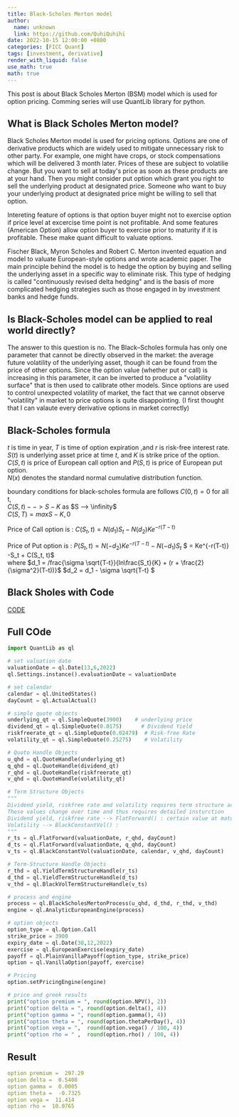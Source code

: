 ```yaml
---
title: Black-Scholes Merton model
author:
  name: unknown
  link: https://github.com/QuhiQuhihi
date: 2022-10-15 12:00:00 +0800
categories: [FICC Quant]
tags: [investment, derivative]
render_with_liquid: false
use_math: true
math: true
---
```


This post is about Black Scholes Merton (BSM) model which is used for option pricing. Comming series will use QuantLib library for python. 

## What is Black Scholes Merton model?
Black Scholes Merton model is used for pricing options. Options are one of derivative products which are widely used to mitigate unnecessary risk to other party. For example, one might have crops, or stock compensations which will be delivered 3 month later. Prices of these are subject to volatilie change. But you want to sell at today's price as soon as these products are at your hand. Then you might consider put option which grant you right to sell the underlying product at designated price. Someone who want to buy your underlying product at designated price might be willing to sell that option. 

Intereting feature of options is that option buyer might not to exercise option if price level at excercise time point is not profitable. And some features (American Option) allow option buyer to exercise prior to maturity if it is profitable. These make quant difficult to valuate options.

Fischer Black, Myron Scholes and Robert C. Merton invented equation and model to valuate European-style options and wrote academic paper. The main principle behind the model is to hedge the option by buying and selling the underlying asset in a specific way to eliminate risk. This type of hedging is called "continuously revised delta hedging" and is the basis of more complicated hedging strategies such as those engaged in by investment banks and hedge funds.

## Is Black-Scholes model can be applied to real world directly?
The answer to this question is no. The Black–Scholes formula has only one parameter that cannot be directly observed in the market: the average future volatility of the underlying asset, though it can be found from the price of other options. Since the option value (whether put or call) is increasing in this parameter, it can be inverted to produce a "volatility surface" that is then used to calibrate other models. Since options are used to control unexpected volatility of market, the fact that we cannot observe "volatility" in market to price options is quite disappointing. (I first thought that I can valaute every derivative options in market correctly)

## Black-Scholes formula

$t$ is time in year, $T$ is time of option expiration ,and $r$ is risk-free interest rate.  
$S(t)$ is underlying asset price at time $t$, and $K$ is strike price of the option.  
$C(S,t)$ is price of European call option and $P(S,t)$ is price of European put option.  
$N(x)$ denotes the standard normal cumulative distribution function.   

boundary conditions for black-scholes formula are follows
$C(0,t) = 0$ for all t,   
$C(S,t) --> S-K$ as $S --> \infinity$   
$C(S,T) = max{S-K, 0}$   

Price of Call option is :
$C(S_t,t) = N(d_1)S_t - N(d_2)Ke^{-r(T-t)}$   

Price of Put option is :
$P(S_t,t) = N(-d_2)Ke^{-r(T-t)} - N(-d_1)S_t$
        $ = Ke^{-r(T-t)} -S_t + C(S_t, t)$    
where 
$d_1 = /frac{\sigma \sqrt{T-t}}{ln\frac{S_t}{K} + (r + \frac{2}{\sigma^2}(T-t))}$
$d_2 = d_1 - \sigma \sqrt{T-t} $

## Black Sholes with Code
[CODE](https://github.com/QuhiQuhihi/project_FICC_Quant/blob/main/1_black_scholes.ipynb)

## Full COde
```python
import QuantLib as ql

# set valuation date
valuationDate = ql.Date(13,6,2022)
ql.Settings.instance().evaluationDate = valuationDate

# set calendar
calendar = ql.UnitedStates()
dayCount = ql.ActualActual()

# simple quote objects
underlying_qt = ql.SimpleQuote(3900)    # underlying price
dividend_qt = ql.SimpleQuote(0.0175)      # Dividend Yield
riskfreerate_qt = ql.SimpleQuote(0.02479)  # Risk-free Rate
volatility_qt = ql.SimpleQuote(0.25275)    # Volatility

# Quoto Handle Objects
u_qhd = ql.QuoteHandle(underlying_qt)
q_qhd = ql.QuoteHandle(dividend_qt)
r_qhd = ql.QuoteHandle(riskfreerate_qt)
v_qhd = ql.QuoteHandle(volatility_qt)

# Term Structure Objects
"""
Dividend yield, riskfree rate and volatility requires term structure across
These values change over time and thus requires detailed insturction
Dividend yield, riskfree rate --> FlatForward() : certain value at maturity 
Volatility --> BlackConstantVol() : 
"""
r_ts = ql.FlatForward(valuationDate, r_qhd, dayCount)
d_ts = ql.FlatForward(valuationDate, q_qhd, dayCount)
v_ts = ql.BlackConstantVol(valuationDate, calendar, v_qhd, dayCount)

# Term-Structure Handle Objects
r_thd = ql.YieldTermStructureHandle(r_ts)
d_thd = ql.YieldTermStructureHandle(d_ts)
v_thd = ql.BlackVolTermStructureHandle(v_ts)

# process and engine
process = ql.BlackScholesMertonProcess(u_qhd, d_thd, r_thd, v_thd)
engine = ql.AnalyticEuropeanEngine(process)

# option objects
option_type = ql.Option.Call
strike_price = 3900
expiry_date = ql.Date(30,12,2022)
exercise = ql.EuropeanExercise(expiry_date)
payoff = ql.PlainVanillaPayoff(option_type, strike_price)
option = ql.VanillaOption(payoff, exercise)

# Pricing
option.setPricingEngine(engine)

# price and greek results
print("option premium = ", round(option.NPV(), 2))
print("option delta = ", round(option.delta(), 4))
print("option gamma = ", round(option.gamma(), 4))
print("option theta = ", round(option.thetaPerDay(), 4))
print("option vega = ",  round(option.vega() / 100, 4))
print("option rho = " ,  round(option.rho() / 100, 4))
```

## Result
```yaml
option premium =  297.29
option delta =  0.5408
option gamma =  0.0005
option theta =  -0.7325
option vega =  11.414
option rho =  10.0765
```
